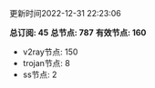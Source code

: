 更新时间2022-12-31 22:23:06

**总订阅: 45**
**总节点: 787**
**有效节点: 160**
- v2ray节点: 150
- trojan节点: 8
- ss节点: 2
